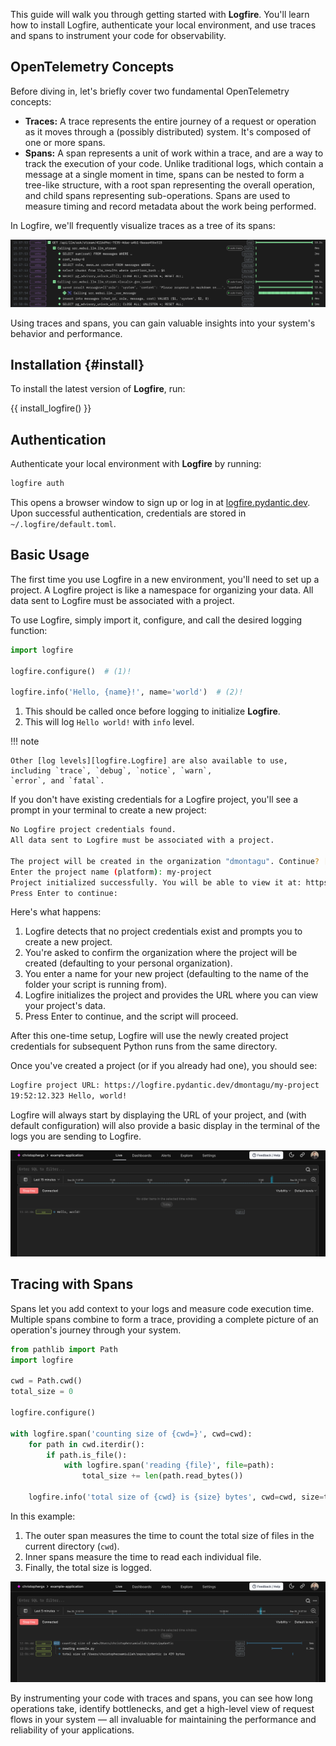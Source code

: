 This guide will walk you through getting started with **Logfire**.
You'll learn how to install Logfire, authenticate your local environment,
and use traces and spans to instrument your code for observability.

## OpenTelemetry Concepts

Before diving in, let's briefly cover two fundamental OpenTelemetry concepts:

- **Traces:** A trace represents the entire journey of a request or operation as it moves through a
  (possibly distributed) system. It's composed of one or more spans.
- **Spans:** A span represents a unit of work within a trace, and are a way to track the execution of your code.
  Unlike traditional logs, which contain a message at a single moment in time, spans can be nested to form a tree-like
  structure, with a root span representing the overall operation, and child spans representing sub-operations.
  Spans are used to measure timing and record metadata about the work being performed.

In Logfire, we'll frequently visualize traces as a tree of its spans:

![Example trace screenshot](../../images/logfire-screenshot-first-steps-example-trace.png)

Using traces and spans, you can gain valuable insights into your system's behavior and performance.

## Installation {#install}

To install the latest version of **Logfire**, run:

{{ install_logfire() }}

## Authentication

Authenticate your local environment with **Logfire** by running:

```bash
logfire auth
```

This opens a browser window to sign up or log in at [logfire.pydantic.dev](https://logfire.pydantic.dev).
Upon successful authentication, credentials are stored in `~/.logfire/default.toml`.

## Basic Usage

The first time you use Logfire in a new environment, you'll need to set up a project. A Logfire project is like a
namespace for organizing your data. All data sent to Logfire must be associated with a project.

To use Logfire, simply import it, configure, and call the desired logging function:

```py
import logfire

logfire.configure()  # (1)!

logfire.info('Hello, {name}!', name='world')  # (2)!
```

1. This should be called once before logging to initialize **Logfire**.
2. This will log `Hello world!` with `info` level.

!!! note

    Other [log levels][logfire.Logfire] are also available to use, including `trace`, `debug`, `notice`, `warn`,
    `error`, and `fatal`.

If you don't have existing credentials for a Logfire project, you'll see a prompt in your terminal to create a new
project:

```bash
No Logfire project credentials found.
All data sent to Logfire must be associated with a project.

The project will be created in the organization "dmontagu". Continue? [y/n] (y):
Enter the project name (platform): my-project
Project initialized successfully. You will be able to view it at: https://logfire.pydantic.dev/dmontagu/my-project
Press Enter to continue:
```

Here's what happens:

1. Logfire detects that no project credentials exist and prompts you to create a new project.
2. You're asked to confirm the organization where the project will be created (defaulting to your personal
   organization).
3. You enter a name for your new project (defaulting to the name of the folder your script is running from).
4. Logfire initializes the project and provides the URL where you can view your project's data.
5. Press Enter to continue, and the script will proceed.

After this one-time setup, Logfire will use the newly created project credentials for subsequent Python runs from the
same directory.

Once you've created a project (or if you already had one), you should see:

```bash
Logfire project URL: https://logfire.pydantic.dev/dmontagu/my-project
19:52:12.323 Hello, world!
```

Logfire will always start by displaying the URL of your project, and (with default configuration) will also provide a
basic display in the terminal of the logs you are sending to Logfire.

![Hello world screenshot](../../images/logfire-screenshot-first-steps-hello-world.png)

## Tracing with Spans

Spans let you add context to your logs and measure code execution time. Multiple spans combine to form a trace,
providing a complete picture of an operation's journey through your system.

```py
from pathlib import Path
import logfire

cwd = Path.cwd()
total_size = 0

logfire.configure()

with logfire.span('counting size of {cwd=}', cwd=cwd):
    for path in cwd.iterdir():
        if path.is_file():
            with logfire.span('reading {file}', file=path):
                total_size += len(path.read_bytes())

    logfire.info('total size of {cwd} is {size} bytes', cwd=cwd, size=total_size)
```

In this example:

1. The outer span measures the time to count the total size of files in the current directory (`cwd`).
2. Inner spans measure the time to read each individual file.
3. Finally, the total size is logged.

![Counting size of loaded files screenshot](../../images/logfire-screenshot-first-steps-load-files.png)

By instrumenting your code with traces and spans, you can see how long operations take, identify bottlenecks,
and get a high-level view of request flows in your system — all invaluable for maintaining the performance and
reliability of your applications.

[conda]: https://conda.io/projects/conda/en/latest/user-guide/install/index.html
